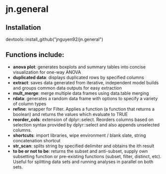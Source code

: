# jn.general

## Installation
devtools::install_github("jnguyen92/jn.general")

## Functions include:
- **anova plot**: generates boxplots and summary tables into concise visualization for one-way ANOVA
- **duplicated data**: displays duplicated rows by specified columns
- **extract**: saves data generated from iterative, independent model builds and groups common data outputs for easy extraction
- **mult_merge**: merge multiple data frames using data.table merging
- **rdata**: generates a random data frame with options to specify a variety of column types
- **refine**: wrapper for Filter. Applies a function (a function that returns a boolean) and returns the values which evaluate to TRUE
- **reorder_cols**: extension of dplyr::select. Reorders columns based on selection syntax provided by dplyr::select and also appends unselected columns. 
- **shortcuts**: import libraries, wipe environment / blank slate, string concatenation shortcut
- **str_scan**: splits string by specified delimiter and obtains the ith result
- **to be or not to be**: returns the subset and anti-subset, supply own subsetting function or pre-existing functions (subset, filter, distinct, etc). Useful for splitting data sets and running analyses in parallel on both sets.
